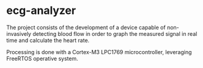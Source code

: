 # ecg-analyzer
The project consists of the development of a device capable of non-invasively detecting blood flow in order to graph the measured signal in real time and calculate the heart rate.

Processing is done with a Cortex-M3 LPC1769 microcontroller, leveraging FreeRTOS operative system.
